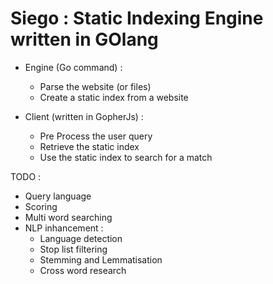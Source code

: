 # Siego : Static Indexing Engine written in GOlang 

- Engine (Go command) :
	- Parse the website (or files)
	- Create a static index from a website

- Client (written in GopherJs) : 
	- Pre Process the user query
	- Retrieve the static index
	- Use the static index to search for a match  

TODO : 
- Query language
- Scoring
- Multi word searching 
- NLP inhancement : 
    - Language detection
    - Stop list filtering 
    - Stemming and Lemmatisation 
    - Cross word research